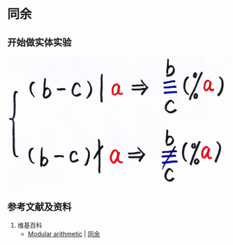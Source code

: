 # 同余

## 开始做实体实验

![](/images/数论/高斯的算术研究中典型的推演实验/基本概念/同余/1a1.jpg)

## 参考文献及资料

1. 维基百科
	- [Modular arithmetic](https://en.wikipedia.org/wiki/Modular_arithmetic) | [同余](https://zh.wikipedia.org/wiki/同余) 




